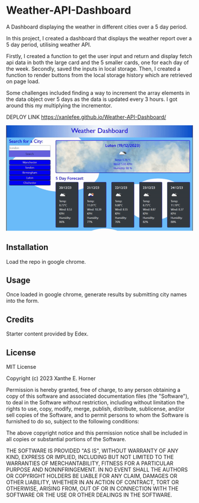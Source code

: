 # Weather-API-Dashboard
A Dashboard displaying the weather in different cities over a 5 day period.

In this project, I created a dashboard that displays the weather report over a 5 day period, utilising weather API. 

Firstly, I created a function to get the user input and return and display  fetch api data in both the large card and the 5 smaller cards, one for each day of the week. Secondly, saved the inputs in local storage. Then, I created a function to render buttons from the local storage history which are retrieved on page load.

Some challenges included finding a way to increment the array elements in the data object over 5 days as the data is updated every 3 hours. I got around this my multiplying the incrementor. 



DEPLOY LINK
https://xanlefee.github.io/Weather-API-Dashboard/



<img src="assets/images/weather-gif.gif" width="800" />



## Installation

Load the repo in google chrome.


## Usage 

Once loaded in google chrome, generate results by submitting city names into the form. 



## Credits

Starter content provided by Edex.


## License
MIT License

Copyright (c) 2023 Xanthe E. Horner

Permission is hereby granted, free of charge, to any person obtaining a copy
of this software and associated documentation files (the "Software"), to deal
in the Software without restriction, including without limitation the rights
to use, copy, modify, merge, publish, distribute, sublicense, and/or sell
copies of the Software, and to permit persons to whom the Software is
furnished to do so, subject to the following conditions:

The above copyright notice and this permission notice shall be included in all
copies or substantial portions of the Software.

THE SOFTWARE IS PROVIDED "AS IS", WITHOUT WARRANTY OF ANY KIND, EXPRESS OR
IMPLIED, INCLUDING BUT NOT LIMITED TO THE WARRANTIES OF MERCHANTABILITY,
FITNESS FOR A PARTICULAR PURPOSE AND NONINFRINGEMENT. IN NO EVENT SHALL THE
AUTHORS OR COPYRIGHT HOLDERS BE LIABLE FOR ANY CLAIM, DAMAGES OR OTHER
LIABILITY, WHETHER IN AN ACTION OF CONTRACT, TORT OR OTHERWISE, ARISING FROM,
OUT OF OR IN CONNECTION WITH THE SOFTWARE OR THE USE OR OTHER DEALINGS IN THE
SOFTWARE.

